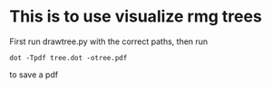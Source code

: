 # This is to use visualize rmg trees

First run drawtree.py with the correct paths,
then run

`dot -Tpdf tree.dot -otree.pdf`

to save a pdf
